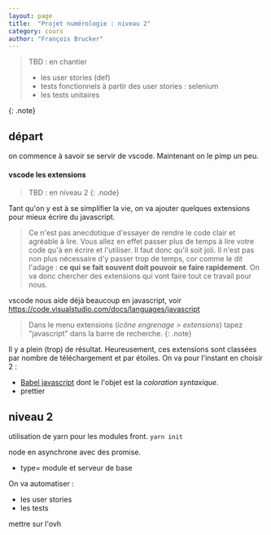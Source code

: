 ```yaml
---
layout: page
title:  "Projet numérologie : niveau 2"
category: cours
author: "François Brucker"
---
```



> TBD : en chantier
>* les user stories (def)
>* tests fonctionnels à partir des user stories : selenium
>* les tests unitaires

{: .note}

## départ

on commence à savoir se servir de vscode. Maintenant on le pimp un peu.


#### vscode les extensions


> TBD : en niveau 2
{: .node}

Tant qu'on y est à se simplifier la vie, on va ajouter quelques extensions pour mieux écrire du javascript. 

> Ce n'est pas anecdotique d'essayer de rendre le code clair et agréable à lire. Vous allez en effet passer plus de temps à lire votre code qu'à en écrire et l'utiliser. Il faut donc qu'il soit joli. 
> Il n'est pas non plus nécessaire d'y passer trop de temps, cor comme le dit l'adage : **ce qui se fait souvent doit pouvoir se faire rapidement**. On va donc chercher des extensions qui vont faire tout ce travail pour nous.

vscode nous aide déjà beaucoup en javascript, voir <https://code.visualstudio.com/docs/languages/javascript> 

> Dans le menu extensions (*icône engrenage > extensions*) tapez "javascript" dans la barre de recherche.
{: .note}

Il y a plein (trop) de résultat. Heureusement, ces extensions sont classées par nombre de téléchargement et par étoiles. On va pour l'instant en choisir 2 :
* [Babel javascript](https://marketplace.visualstudio.com/items?itemName=mgmcdermott.vscode-language-babel) dont le l'objet est la *coloration syntaxique*.
* prettier



## niveau 2

utilisation  de yarn pour les modules front.
`yarn init`

node en asynchrone avec des promise.


* type= module et serveur de base

On va automatiser :

* les user stories
* les tests


mettre sur l'ovh


